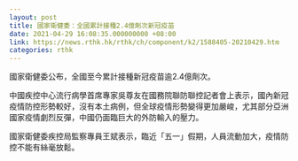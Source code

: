 ```yaml
---
layout: post
title: 國家衛健委：全國累計接種2.4億劑次新冠疫苗
date: 2021-04-29 16:08:35.000000000 +08:00
link: https://news.rthk.hk/rthk/ch/component/k2/1588405-20210429.htm
categories: rthk
---
```


國家衛健委公布，全國至今累計接種新冠疫苗逾2.4億劑次。

中國疾控中心流行病學首席專家吳尊友在國務院聯防聯控記者會上表示，國內新冠疫情防控形勢較好，沒有本土病例，但全球疫情形勢變得更加嚴峻，尤其部分亞洲國家疫情劇烈反彈，中國仍面臨巨大的外防輸入的壓力。

國家衛健委疾控局監察專員王斌表示，臨近「五一」假期，人員流動加大，疫情防控不能有絲毫放鬆。
